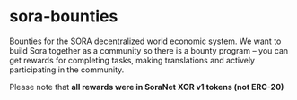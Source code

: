 # sora-bounties
Bounties for the SORA decentralized world economic system.
We want to build Sora together as a community so there is a bounty program – you can get rewards for completing tasks, making translations and actively participating in the community.

Please note that **all rewards were in SoraNet XOR v1 tokens (not ERC-20)**
